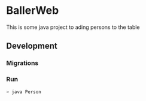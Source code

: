 # BallerWeb

This is some java project to ading persons to the table

## Development

### Migrations


### Run

```bash
> java Person
```
